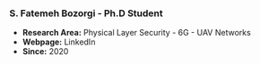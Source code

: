 ### **S. Fatemeh Bozorgi - Ph.D Student**
- **Research Area:** Physical Layer Security - 6G - UAV Networks
- **Webpage:** LinkedIn
- **Since:** 2020
